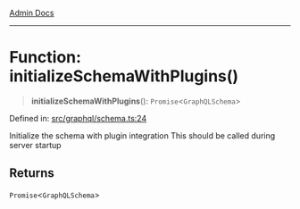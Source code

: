 [Admin Docs](/)

***

# Function: initializeSchemaWithPlugins()

> **initializeSchemaWithPlugins**(): `Promise`\<`GraphQLSchema`\>

Defined in: [src/graphql/schema.ts:24](https://github.com/Sourya07/talawa-api/blob/4e4298c85a0d2c28affa824f2aab7ec32b5f3ac5/src/graphql/schema.ts#L24)

Initialize the schema with plugin integration
This should be called during server startup

## Returns

`Promise`\<`GraphQLSchema`\>
